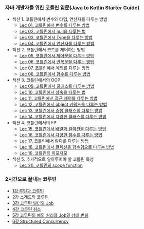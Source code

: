 ### 자바 개발자를 위한 코틀린 입문(Java to Kotlin Starter Guide)
- 섹션 1. 코틀린에서 변수와 타입, 연산자를 다루는 방법
  - [Lec 01. 코틀린에서 변수를 다루는 방법](java-to-kotlin-starter-guide/01.variable.md)
  - [Lec 02. 코틀린에서 null을 다루는 법](java-to-kotlin-starter-guide/02.nullable.md)
  - [Lec 03. 코틀린에서 Type을 다루는 방법](java-to-kotlin-starter-guide/03.type.md)
  - [Lec 04. 코틀린에서 연산자를 다루는 방법](java-to-kotlin-starter-guide/04.operator.md)
- 섹션 2. 코틀린에서 코드를 제어하는 방법
  - [Lec 05. 코틀린에서 제어문을 다루는 방법](java-to-kotlin-starter-guide/05.control.md)
  - [Lec 06. 코틀린에서 반복문을 다루는 방법](java-to-kotlin-starter-guide/06.loop.md)
  - [Lec 07. 코틀린에서 예외를 다루는 방법](java-to-kotlin-starter-guide/07.exception.md)
  - [Lec 08. 코틀린에서 함수를 다루는 방법](java-to-kotlin-starter-guide/08.function.md)
- 섹션 3. 코틀린에서의 OOP
  - [Lec 09. 코틀린에서 클래스를 다루는 방법](java-to-kotlin-starter-guide/09.class.md)
  - [Lec 10. 코틀린에서 상속을 다루는 법](java-to-kotlin-starter-guide/10.ingeritance.md)
  - [Lec 11. 코틀린에서 접근 제어를 다루는 방법](java-to-kotlin-starter-guide/11.visibility.md)
  - [Lec 12. 코틀린에서 object 키워드를 다루는 방법](java-to-kotlin-starter-guide/12.object.md)
  - [Lec 13. 코틀린에서 중첩 클래스를 다루는 방법](java-to-kotlin-starter-guide/13.nested-class.md)
  - [Lec 14. 코틀린에서 다양한 클래스를 다루는 방법](java-to-kotlin-starter-guide/14.extra-class.md)
- 섹션 4. 코틀린에서의 FP
  - [Lec 15. 코틀린에서 배열과 컬렉션을 다루는 방법](java-to-kotlin-starter-guide/15.array&list.md)
  - [Lec 16. 코틀린에서 다양한 함수를 다루는 방법](java-to-kotlin-starter-guide/16.function.md)
  - [Lec 17. 코틀린에서 람다를 다루는 방법](java-to-kotlin-starter-guide/17.lambda.md)
  - [Lec 18. 코틀린에서 컬렉션을 함수형으로 다루는 방법](java-to-kotlin-starter-guide/18.collection-fp.md)
  - [Lec 19. 코틀린의 이모저모](java-to-kotlin-starter-guide/19.kotlin-etc.md)
- 섹션 5. 추가적으로 알아두어야 할 코틀린 특성
  - [Lec 20. 코틀린의 scope function](java-to-kotlin-starter-guide/20.scope-function.md)

### 2시간으로 끝내는 코루틴
- [1강 루틴과 코루틴](coroutine/01.routine&coroutine.md)
- [2강 스레드와 코루틴](coroutine/02.thread&coroutine.md)
- [3강 코루틴 빌더와 Job](coroutine/03.coroutine-builder&job.md)
- [4강 코루틴 취소](coroutine/04.coroutine-cancel.md)
- [5강 코루틴의 예외 처리와 Job의 상태 변화](coroutine/05.coroutine-exception.md)
- [6강 Structured Concurrency](coroutine/06.structured-concurrency.md)
